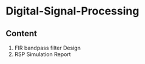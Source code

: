 # **Digital-Signal-Processing**

## Content

1. FIR bandpass filter Design
2. RSP Simulation Report

